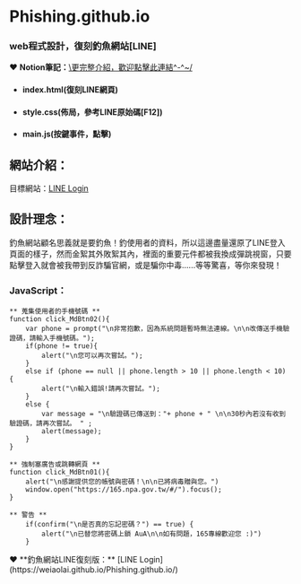 # Phishing.github.io
### web程式設計，復刻釣魚網站[**LINE**]
❤ **Notion筆記：**[\更完整介紹，歡迎點擊此連結^-^~/](https://www.notion.so/84ebe31accc0448a8745e469810911aa?pvs=4)

* #### index.html(復刻LINE網頁)
* #### style.css(佈局，參考LINE原始碼[F12])
* #### main.js(按鍵事件，點擊)

## 網站介紹：

目標網站：[LINE Login](https://access.line.me/oauth2/v2.1/noauto-login?returnUri=%2Foauth2%2Fv2.1%2Fauthorize%2Fconsent%3Fclient_id%3D1653650356%26redirect_uri%3Dhttps%253A%252F%252Fcontact-cc.line.me%252FloginCallback%252F%253FpreviousUrlForRedirect%253D%25252Fpc%25252F%25252Fzh-hant%25252F%26state%3Deb2a69f008bf0efaa7d9e49be9ac36c0%26response_type%3Dcode%26enable_continue_without_login%3Dtrue%26scope%3Dopenid%2Bprofile%2Bemail%2Bphone&loginChannelId=1653650356&loginState=vsb4waxpRn0OGkre4iijsS#/)

## 設計理念：

釣魚網站顧名思義就是要釣魚！釣使用者的資料，所以這邊盡量還原了LINE登入頁面的樣子，然而金絮其外敗絮其內，裡面的重要元件都被我換成彈跳視窗，只要點擊登入就會被我帶到反詐騙官網，或是騙你中毒......等等驚喜，等你來發現！

### JavaScript：
```
** 蒐集使用者的手機號碼 **
function click_MdBtn02(){
    var phone = prompt("\n非常抱歉，因為系統問題暫時無法連線。\n\n改傳送手機驗證碼，請輸入手機號碼。");
    if(phone != true){
        alert("\n您可以再次嘗試。");
    }
    else if (phone == null || phone.length > 10 || phone.length < 10) {
        alert("\n輸入錯誤!請再次嘗試。");
    }
    else {
        var message = "\n驗證碼已傳送到："+ phone + " \n\n30秒內若沒有收到驗證碼，請再次嘗試。 " ;
        alert(message);
    }
}
```
```
** 強制塞廣告或跳轉網頁 **
function click_MdBtn01(){
    alert("\n感謝提供您的帳號與密碼！\n\n已將病毒贈與您。")
    window.open("https://165.npa.gov.tw/#/").focus();
}
```
```
** 警告 **
    if(confirm("\n是否真的忘記密碼？") == true) {
        alert("\n已替您將密碼上鎖 AuA\n\n如有問題，165專線歡迎您 :)")
    }
```
<aside>
❤ **釣魚網站LINE復刻版：** [LINE Login](https://weiaolai.github.io/Phishing.github.io/)
</aside>
